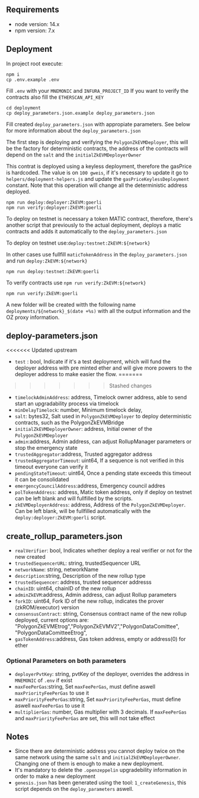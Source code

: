 ## Requirements

-   node version: 14.x
-   npm version: 7.x

## Deployment

In project root execute:

```
npm i
cp .env.example .env
```

Fill `.env` with your `MNEMONIC` and `INFURA_PROJECT_ID`
If you want to verify the contracts also fill the `ETHERSCAN_API_KEY`

```
cd deployment
cp deploy_parameters.json.example deploy_parameters.json
```

Fill created `deploy_parameters.json` with appropiate parameters.
See below for more information about the `deploy_parameters.json`

The first step is deploying and verifying the `PolygonZkEVMDeployer`, this will be the factory for deterministic contracts, the address of the contracts will depend on the `salt` and the `initialZkEVMDeployerOwner`

This contrat is deployed using a keyless deployment, therefore the gasPrice is hardcoded.
The value is on `100 gweis`, if it's necessary to update it go to `helpers/deployment-helpers.js` and update the `gasPriceKeylessDeployment` constant.
Note that this operation will change all the deterministic address deployed.

```
npm run deploy:deployer:ZkEVM:goerli
npm run verify:deployer:ZkEVM:goerli
```

To deploy on testnet is necessary a token MATIC contract, therefore, there's another script that previously to the actual deployment, deploys a matic contracts and adds it automatically to the `deploy_parameters.json`

To deploy on testnet use:`deploy:testnet:ZkEVM:${network}`

In other cases use fullfill `maticTokenAddress` in the `deploy_parameters.json` and run `deploy:ZkEVM:${network}`

```
npm run deploy:testnet:ZkEVM:goerli

```

To verify contracts use `npm run verify:ZkEVM:${network}`

```
npm run verify:ZkEVM:goerli
```

A new folder will be created witth the following name `deployments/${network}_$(date +%s)` with all the output information and the OZ proxy information.

## deploy-parameters.json

<<<<<<< Updated upstream
-   `test` : bool, Indicate if it's a test deployment, which will fund the deployer address with pre minted ether and will give more powers to the deployer address to make easier the flow.
=======
>>>>>>> Stashed changes
-   `timelockAdminAddress`: address, Timelock owner address, able to send start an upgradability process via timelock
-   `minDelayTimelock`: number, Minimum timelock delay,
-   `salt`: bytes32, Salt used in `PolygonZkEVMDeployer` to deploy deterministic contracts, such as the PolygonZkEVMBridge
-   `initialZkEVMDeployerOwner`: address, Initial owner of the `PolygonZkEVMDeployer`
-   `admin`:address, Admin address, can adjust RollupManager parameters or stop the emergency state
-   `trustedAggregator`:address, Trusted aggregator address
-   `trustedAggregatorTimeout`: uint64, If a sequence is not verified in this timeout everyone can verify it
-   `pendingStateTimeout`: uint64, Once a pending state exceeds this timeout it can be consolidated
-   `emergencyCouncilAddress`:address, Emergency council addres
-   `polTokenAddress`: address, Matic token address, only if deploy on testnet can be left blank and will fullfilled by the scripts.
-   `zkEVMDeployerAddress`: address, Address of the `PolygonZkEVMDeployer`. Can be left blank, will be fullfilled automatically with the `deploy:deployer:ZkEVM:goerli` script.

## create_rollup_parameters.json

-   `realVerifier`: bool, Indicates whether deploy a real verifier or not for the new created
-   `trustedSequencerURL`: string, trustedSequencer URL
-   `networkName`: string, networkName
-   `description`:string, Description of the new rollup type
-   `trustedSequencer`: address, trusted sequencer addresss
-   `chainID`: uint64, chainID of the new rollup
-   `adminZkEVM`:address, Admin address, can adjust Rollup parameters
-   `forkID`: uint64, Fork ID of the new rollup, indicates the prover (zkROM/executor) version
-   `consensusContract`: string, Consensus contract name of the new rollup deployed, current options are: "PolygonZkEVMEtrog","PolygonZkEVMV2","PolygonDataComittee", "PolygonDataComitteeEtrog",
-   `gasTokenAddress`:address, Gas token address, empty or address(0) for ether

### Optional Parameters on both parameters

-   `deployerPvtKey`: string, pvtKey of the deployer, overrides the address in `MNEMONIC` of `.env` if exist
-   `maxFeePerGas`:string, Set `maxFeePerGas`, must define aswell `maxPriorityFeePerGas` to use it
-   `maxPriorityFeePerGas`:string, Set `maxPriorityFeePerGas`, must define aswell `maxFeePerGas` to use it
-   `multiplierGas`: number, Gas multiplier with 3 decimals. If `maxFeePerGas` and `maxPriorityFeePerGas` are set, this will not take effect

## Notes

-   Since there are deterministic address you cannot deploy twice on the same network using the same `salt` and `initialZkEVMDeployerOwner`. Changing one of them is enough to make a new deployment.
-   It's mandatory to delete the `.openzeppelin` upgradebility information in order to make a new deployment
-   `genesis.json` has been generated using the tool: `1_createGenesis`, this script depends on the `deploy_parameters` aswell.
